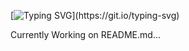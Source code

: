 [![Typing SVG](https://readme-typing-svg.demolab.com?font=Fira+Code&pause=1000&width=435&lines=Welcome+to+BetterCode.;Trying+to+make+your+work+easier.;Check+our+repos;And+make+sure+to+leave+a+star!)](https://git.io/typing-svg)

Currently Working on README.md...
